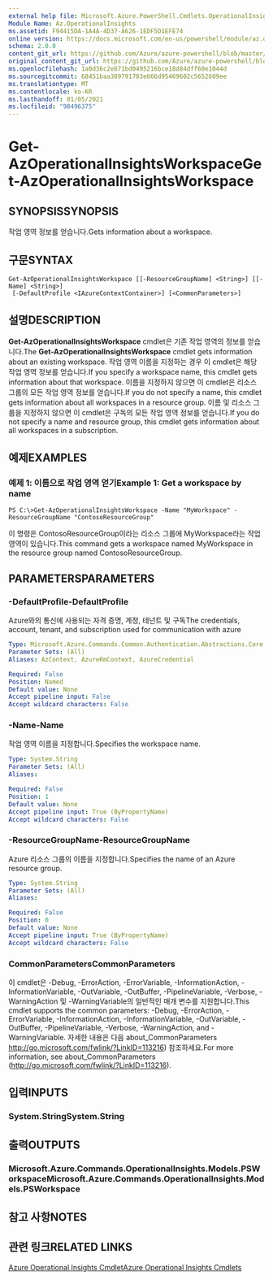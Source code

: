 ```yaml
---
external help file: Microsoft.Azure.PowerShell.Cmdlets.OperationalInsights.dll-Help.xml
Module Name: Az.OperationalInsights
ms.assetid: F94415DA-1A4A-4D37-A626-1EDF5D1EFE74
online version: https://docs.microsoft.com/en-us/powershell/module/az.operationalinsights/get-azoperationalinsightsworkspace
schema: 2.0.0
content_git_url: https://github.com/Azure/azure-powershell/blob/master/src/OperationalInsights/OperationalInsights/help/Get-AzOperationalInsightsWorkspace.md
original_content_git_url: https://github.com/Azure/azure-powershell/blob/master/src/OperationalInsights/OperationalInsights/help/Get-AzOperationalInsightsWorkspace.md
ms.openlocfilehash: 1a0d36c2e871bd0495216bce18d84dff60e1044d
ms.sourcegitcommit: 68451baa389791703e666d95469602c5652609ee
ms.translationtype: MT
ms.contentlocale: ko-KR
ms.lasthandoff: 01/05/2021
ms.locfileid: "98496375"
---
```

# <span data-ttu-id="89cb6-101">Get-AzOperationalInsightsWorkspace</span><span class="sxs-lookup"><span data-stu-id="89cb6-101">Get-AzOperationalInsightsWorkspace</span></span>

## <span data-ttu-id="89cb6-102">SYNOPSIS</span><span class="sxs-lookup"><span data-stu-id="89cb6-102">SYNOPSIS</span></span>
<span data-ttu-id="89cb6-103">작업 영역 정보를 얻습니다.</span><span class="sxs-lookup"><span data-stu-id="89cb6-103">Gets information about a workspace.</span></span>

## <span data-ttu-id="89cb6-104">구문</span><span class="sxs-lookup"><span data-stu-id="89cb6-104">SYNTAX</span></span>

```
Get-AzOperationalInsightsWorkspace [[-ResourceGroupName] <String>] [[-Name] <String>]
 [-DefaultProfile <IAzureContextContainer>] [<CommonParameters>]
```

## <span data-ttu-id="89cb6-105">설명</span><span class="sxs-lookup"><span data-stu-id="89cb6-105">DESCRIPTION</span></span>
<span data-ttu-id="89cb6-106">**Get-AzOperationalInsightsWorkspace** cmdlet은 기존 작업 영역의 정보를 얻습니다.</span><span class="sxs-lookup"><span data-stu-id="89cb6-106">The **Get-AzOperationalInsightsWorkspace** cmdlet gets information about an existing workspace.</span></span>
<span data-ttu-id="89cb6-107">작업 영역 이름을 지정하는 경우 이 cmdlet은 해당 작업 영역 정보를 얻습니다.</span><span class="sxs-lookup"><span data-stu-id="89cb6-107">If you specify a workspace name, this cmdlet gets information about that workspace.</span></span>
<span data-ttu-id="89cb6-108">이름을 지정하지 않으면 이 cmdlet은 리소스 그룹의 모든 작업 영역 정보를 얻습니다.</span><span class="sxs-lookup"><span data-stu-id="89cb6-108">If you do not specify a name, this cmdlet gets information about all workspaces in a resource group.</span></span>
<span data-ttu-id="89cb6-109">이름 및 리소스 그룹을 지정하지 않으면 이 cmdlet은 구독의 모든 작업 영역 정보를 얻습니다.</span><span class="sxs-lookup"><span data-stu-id="89cb6-109">If you do not specify a name and resource group, this cmdlet gets information about all workspaces in a subscription.</span></span>

## <span data-ttu-id="89cb6-110">예제</span><span class="sxs-lookup"><span data-stu-id="89cb6-110">EXAMPLES</span></span>

### <span data-ttu-id="89cb6-111">예제 1: 이름으로 작업 영역 얻기</span><span class="sxs-lookup"><span data-stu-id="89cb6-111">Example 1: Get a workspace by name</span></span>
```
PS C:\>Get-AzOperationalInsightsWorkspace -Name "MyWorkspace" -ResourceGroupName "ContosoResourceGroup"
```

<span data-ttu-id="89cb6-112">이 명령은 ContosoResourceGroup이라는 리소스 그룹에 MyWorkspace라는 작업 영역이 있습니다.</span><span class="sxs-lookup"><span data-stu-id="89cb6-112">This command gets a workspace named MyWorkspace in the resource group named ContosoResourceGroup.</span></span>

## <span data-ttu-id="89cb6-113">PARAMETERS</span><span class="sxs-lookup"><span data-stu-id="89cb6-113">PARAMETERS</span></span>

### <span data-ttu-id="89cb6-114">-DefaultProfile</span><span class="sxs-lookup"><span data-stu-id="89cb6-114">-DefaultProfile</span></span>
<span data-ttu-id="89cb6-115">Azure와의 통신에 사용되는 자격 증명, 계정, 테넌트 및 구독</span><span class="sxs-lookup"><span data-stu-id="89cb6-115">The credentials, account, tenant, and subscription used for communication with azure</span></span>

```yaml
Type: Microsoft.Azure.Commands.Common.Authentication.Abstractions.Core.IAzureContextContainer
Parameter Sets: (All)
Aliases: AzContext, AzureRmContext, AzureCredential

Required: False
Position: Named
Default value: None
Accept pipeline input: False
Accept wildcard characters: False
```

### <span data-ttu-id="89cb6-116">-Name</span><span class="sxs-lookup"><span data-stu-id="89cb6-116">-Name</span></span>
<span data-ttu-id="89cb6-117">작업 영역 이름을 지정합니다.</span><span class="sxs-lookup"><span data-stu-id="89cb6-117">Specifies the workspace name.</span></span>

```yaml
Type: System.String
Parameter Sets: (All)
Aliases:

Required: False
Position: 1
Default value: None
Accept pipeline input: True (ByPropertyName)
Accept wildcard characters: False
```

### <span data-ttu-id="89cb6-118">-ResourceGroupName</span><span class="sxs-lookup"><span data-stu-id="89cb6-118">-ResourceGroupName</span></span>
<span data-ttu-id="89cb6-119">Azure 리소스 그룹의 이름을 지정합니다.</span><span class="sxs-lookup"><span data-stu-id="89cb6-119">Specifies the name of an Azure resource group.</span></span>

```yaml
Type: System.String
Parameter Sets: (All)
Aliases:

Required: False
Position: 0
Default value: None
Accept pipeline input: True (ByPropertyName)
Accept wildcard characters: False
```

### <span data-ttu-id="89cb6-120">CommonParameters</span><span class="sxs-lookup"><span data-stu-id="89cb6-120">CommonParameters</span></span>
<span data-ttu-id="89cb6-121">이 cmdlet은 -Debug, -ErrorAction, -ErrorVariable, -InformationAction, -InformationVariable, -OutVariable, -OutBuffer, -PipelineVariable, -Verbose, -WarningAction 및 -WarningVariable의 일반적인 매개 변수를 지원합니다.</span><span class="sxs-lookup"><span data-stu-id="89cb6-121">This cmdlet supports the common parameters: -Debug, -ErrorAction, -ErrorVariable, -InformationAction, -InformationVariable, -OutVariable, -OutBuffer, -PipelineVariable, -Verbose, -WarningAction, and -WarningVariable.</span></span> <span data-ttu-id="89cb6-122">자세한 내용은 다음 about_CommonParameters http://go.microsoft.com/fwlink/?LinkID=113216) 참조하세요.</span><span class="sxs-lookup"><span data-stu-id="89cb6-122">For more information, see about_CommonParameters (http://go.microsoft.com/fwlink/?LinkID=113216).</span></span>

## <span data-ttu-id="89cb6-123">입력</span><span class="sxs-lookup"><span data-stu-id="89cb6-123">INPUTS</span></span>

### <span data-ttu-id="89cb6-124">System.String</span><span class="sxs-lookup"><span data-stu-id="89cb6-124">System.String</span></span>

## <span data-ttu-id="89cb6-125">출력</span><span class="sxs-lookup"><span data-stu-id="89cb6-125">OUTPUTS</span></span>

### <span data-ttu-id="89cb6-126">Microsoft.Azure.Commands.OperationalInsights.Models.PSWorkspace</span><span class="sxs-lookup"><span data-stu-id="89cb6-126">Microsoft.Azure.Commands.OperationalInsights.Models.PSWorkspace</span></span>

## <span data-ttu-id="89cb6-127">참고 사항</span><span class="sxs-lookup"><span data-stu-id="89cb6-127">NOTES</span></span>

## <span data-ttu-id="89cb6-128">관련 링크</span><span class="sxs-lookup"><span data-stu-id="89cb6-128">RELATED LINKS</span></span>

[<span data-ttu-id="89cb6-129">Azure Operational Insights Cmdlet</span><span class="sxs-lookup"><span data-stu-id="89cb6-129">Azure Operational Insights Cmdlets</span></span>](./Az.OperationalInsights.md)


